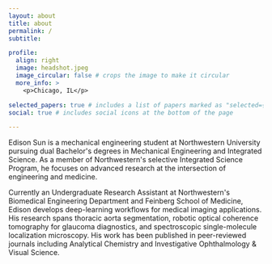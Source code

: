 ```yaml
---
layout: about
title: about
permalink: /
subtitle: 

profile:
  align: right
  image: headshot.jpeg
  image_circular: false # crops the image to make it circular
  more_info: >
    <p>Chicago, IL</p>

selected_papers: true # includes a list of papers marked as "selected={true}"
social: true # includes social icons at the bottom of the page

---
```


Edison Sun is a mechanical engineering student at Northwestern University pursuing dual Bachelor's degrees in Mechanical Engineering and Integrated Science. As a member of Northwestern's selective Integrated Science Program, he focuses on advanced research at the intersection of engineering and medicine.

Currently an Undergraduate Research Assistant at Northwestern's Biomedical Engineering Department and Feinberg School of Medicine, Edison develops deep-learning workflows for medical imaging applications. His research spans thoracic aorta segmentation, robotic optical coherence tomography for glaucoma diagnostics, and spectroscopic single-molecule localization microscopy. His work has been published in peer-reviewed journals including Analytical Chemistry and Investigative Ophthalmology & Visual Science.

